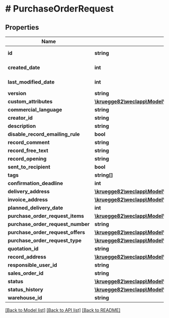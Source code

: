 # # PurchaseOrderRequest

## Properties

Name | Type | Description | Notes
------------ | ------------- | ------------- | -------------
**id** | **string** |  | [optional] [readonly]
**created_date** | **int** |  | [optional] [readonly]
**last_modified_date** | **int** |  | [optional] [readonly]
**version** | **string** |  | [optional]
**custom_attributes** | [**\kruegge82\weclapp\Model\CustomAttribute[]**](CustomAttribute.md) |  | [optional]
**commercial_language** | **string** |  | [optional]
**creator_id** | **string** |  | [optional]
**description** | **string** |  | [optional]
**disable_record_emailing_rule** | **bool** |  | [optional]
**record_comment** | **string** |  | [optional]
**record_free_text** | **string** |  | [optional]
**record_opening** | **string** |  | [optional]
**sent_to_recipient** | **bool** |  | [optional]
**tags** | **string[]** |  | [optional]
**confirmation_deadline** | **int** |  | [optional]
**delivery_address** | [**\kruegge82\weclapp\Model\RecordAddress**](RecordAddress.md) |  | [optional]
**invoice_address** | [**\kruegge82\weclapp\Model\RecordAddress**](RecordAddress.md) |  | [optional]
**planned_delivery_date** | **int** |  | [optional]
**purchase_order_request_items** | [**\kruegge82\weclapp\Model\PurchaseOrderRequestItem[]**](PurchaseOrderRequestItem.md) |  | [optional]
**purchase_order_request_number** | **string** |  | [optional]
**purchase_order_request_offers** | [**\kruegge82\weclapp\Model\PurchaseOrderRequestOffer[]**](PurchaseOrderRequestOffer.md) |  | [optional]
**purchase_order_request_type** | [**\kruegge82\weclapp\Model\PurchaseOrderRequestType**](PurchaseOrderRequestType.md) |  | [optional]
**quotation_id** | **string** |  | [optional]
**record_address** | [**\kruegge82\weclapp\Model\RecordAddress**](RecordAddress.md) |  | [optional]
**responsible_user_id** | **string** |  | [optional]
**sales_order_id** | **string** |  | [optional]
**status** | [**\kruegge82\weclapp\Model\PurchaseOrderRequestStatusType**](PurchaseOrderRequestStatusType.md) |  | [optional]
**status_history** | [**\kruegge82\weclapp\Model\PurchaseOrderRequestStatusHistory[]**](PurchaseOrderRequestStatusHistory.md) |  | [optional]
**warehouse_id** | **string** |  | [optional]

[[Back to Model list]](../../README.md#models) [[Back to API list]](../../README.md#endpoints) [[Back to README]](../../README.md)
